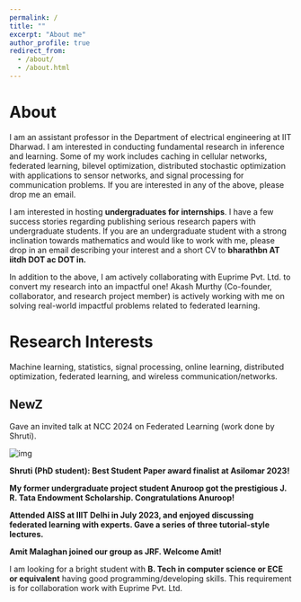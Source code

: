 ```yaml
---
permalink: /
title: ""
excerpt: "About me"
author_profile: true
redirect_from: 
  - /about/
  - /about.html
---
```


# About 

I am an assistant professor in the Department of electrical engineering at IIT Dharwad. I am interested in conducting fundamental research in inference and learning. Some of my work includes caching in cellular networks, federated learning, bilevel optimization, distributed stochastic optimization with applications to sensor networks, and signal processing for communication problems. If you are interested in any of the above, please drop me an email.

I am interested in hosting **undergraduates for internships**. I have a few success stories regarding publishing serious research papers with undergraduate students. If you are an undergraduate student with a strong inclination towards mathematics and would like to work with me, please drop in an email describing your interest and a short CV to **bharathbn AT iitdh DOT ac DOT in.** 

In addition to the above, I am actively collaborating with Euprime Pvt. Ltd. to convert my research into an impactful one! Akash Murthy (Co-founder, collaborator, and research project member) is actively working with me on solving real-world impactful problems related to federated learning.

# Research Interests

Machine learning, statistics, signal processing, online learning, distributed optimization, federated learning, and wireless communication/networks.


## NewZ

Gave an invited talk at NCC 2024 on Federated Learning (work done by Shruti).

![img](https://bnbharath.files.wordpress.com/2020/06/img_1282.jpg?w=200)

**Shruti (PhD student): Best Student Paper award finalist at Asilomar 2023!** 

**My former undergraduate project student Anuroop got the prestigious J. R. Tata Endowment Scholarship. Congratulations Anuroop!**

**Attended AISS at IIIT Delhi in July 2023, and enjoyed discussing federated learning with experts. Gave a series of three tutorial-style lectures.**

**Amit Malaghan joined our group as JRF. Welcome Amit!**






I am looking for a bright student with **B. Tech in computer science or ECE or equivalent** having good programming/developing skills. This requirement is for collaboration work with Euprime Pvt. Ltd.
